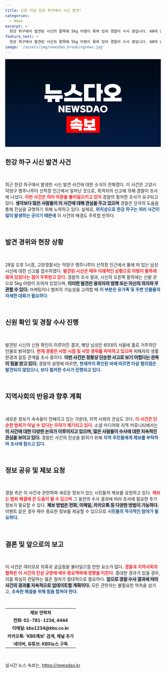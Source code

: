 ```yaml
---
title: 신원 미상 한강 하구에서 시신 발견!
categories:
  - News
excerpt: >
  한강 하구에서 발견된 시신의 팔목에 5kg 아령이 묶여 있어 경찰이 수사 중입니다. 60대 남성으로 확인된 피해자는 홀로 살며, 현재 타살 혐의는 없는 상태. 경위를 파악하기 위한 조사가 진행 중입니다.
feature_text: >
  한강 하구에서 발견된 시신의 팔목에 5kg 아령이 묶여 있어 경찰이 수사 중입니다. 60대 남성으로 확인된 피해자는 홀로 살며, 현재 타살 혐의는 없는 상태. 경위를 파악하기 위한 조사가 진행 중입니다.
image: '/assets/img/newsdao_breakingnews.jpg'
---
```


<p><img src="/assets/img/newsdao_breakingnews.jpg" alt="implanttips 속보" /></p>

<h2 data-ke-size="size26">한강 하구 시신 발견 사건</h2>

<p data-ke-size="size16">&nbsp;</p>

<p>최근 한강 하구에서 발생한 시신 발견 사건에 대한 소식이 전해졌다. 이 사건은 고양시 덕양구 행주나루터 선착장 인근에서 일어난 것으로, 목격자의 신고에 의해 경찰이 조사에 나섰다. <b><span style="color: #ee2323;">이번 사건은 여러 의문을 불러일으키고 있어</span></b> 경찰의 철저한 조사가 요구되고 있다. <b><span style="background-color: #21538527;">생각보다 많은 사람들이 이 사건에 대해 관심을 두고 있으며</span></b> 경찰은 당국의 도움을 통해 진실을 규명하기 위해 노력하고 있다. 실제로, <b><span style="color: #1a5490;">위치상으로 한강 하구는 여러 사건이 많이 발생하는 곳이기 때문에</span></b> 이 사건의 배경도 주목할 만하다.</p>

<p data-ke-size="size16">&nbsp;</p>

<h2 data-ke-size="size26">발견 경위와 현장 상황</h2>

<p data-ke-size="size16">&nbsp;</p>

<p>28일 오후 1시경, 고양경찰서는 덕양구 행주나루터 선착장 인근에서 물에 떠 있는 남성 시신에 대한 신고를 접수하였다. <b><span style="color: #ee2323;">발견된 시신은 매우 이례적인 상황으로 아령이 팔목에 묶여 있었다는 점이 주목받고 있다.</span></b> 경찰의 조사 결과, 시신의 오른쪽 팔목에는 신발 끈으로 5kg 아령이 조여져 있었으며, <b><span style="background-color: #21538527;">이러한 발견은 용의자의 범행 또는 자신의 의지와 무관할 수 있다.</span></b> 마케팅이나 범죄의 가능성을 고려할 때 <b><span style="color: #1a5490;">이 부분은 유가족 및 주변 인물들의 자세한 대화가 필요하다.</span></b></p>

<p data-ke-size="size16">&nbsp;</p>

<h2 data-ke-size="size26">신원 확인 및 경찰 수사 진행</h2>

<p data-ke-size="size16">&nbsp;</p>

<p>발견된 시신의 신원 확인이 이루어진 결과, 해당 남성은 60대의 서울에 홀로 거주하던 인물로 밝혀졌다. <b><span style="color: #ee2323;">현재 경찰은 사망 시점 및 사망 경위를 파악하고 있으며</span></b> 피해자의 생활환경과 갈등 관계를 조사 중이다. <b><span style="background-color: #21538527;">이번 사건은 정황상 단순한 사고로 보기 어렵다는 관측이 힘을 받고 있다.</span></b> 경찰의 설명에 따르면, <b><span style="color: #1a5490;">현재까지 확인된 바에 따르면 타살 혐의점은 발견되지 않았으나, 보다 철저한 수사가 진행되고 있다.</span></b> </p>

<p data-ke-size="size16">&nbsp;</p>

<h2 data-ke-size="size26">지역사회의 반응과 향후 계획</h2>

<p data-ke-size="size16">&nbsp;</p>

<p>새로운 정보가 속속들이 전해지고 있는 가운데, 지역 사회의 관심도 크다. <b><span style="color: #ee2323;">이 사건은 단순한 범죄가 아닐 수 있다는 우려가 제기되고 있다.</span></b> 소셜 미디어와 지역 커뮤니티에서는 <b><span style="background-color: #21538527;">이 사건에 대한 다양한 논의가 이루어지고 있으며, 많은 사람들이 수사에 대한 지속적인 관심을 보이고 있다.</span></b> 경찰은 사건의 진상을 밝히기 위해 <b><span style="color: #1a5490;">지역 주민들에게 제보를 부탁하며 조사에 힘쓰고 있다.</span></b> </p>

<p data-ke-size="size16">&nbsp;</p>

<h2 data-ke-size="size26">정보 공유 및 제보 요청</h2>

<p data-ke-size="size16">&nbsp;</p>

<p>경찰 측은 이 사건과 관련하여 새로운 정보가 있는 시민들의 제보를 요청하고 있다. <b><span style="color: #ee2323;">제보는 범죄 해결에 큰 도움이 될 수 있으며</span></b> 그 동안의 수사 결과에 따라 조사에 필요한 추가 정보가 필요할 수 있다. <b><span style="background-color: #21538527;">제보 방법은 전화, 이메일, 카카오톡 등 다양한 방법이 가능하다.</span></b> 이벤트 같은 경우 매우 중요한 정보를 제공할 수 있으므로 <b><span style="color: #1a5490;">시민들의 적극적인 참여가 필요하다.</span></b> </p>

<p data-ke-size="size16">&nbsp;</p>

<h2 data-ke-size="size26">결론 및 앞으로의 보고</h2>

<p data-ke-size="size16">&nbsp;</p>

<p>이 사건은 여러모로 의혹과 궁금증을 불러일으킬 만한 요소가 많다. <b><span style="color: #ee2323;">경찰과 지역사회의 협력은 이 사건의 진상 규명에 매우 중요맥락에 영향을 미친다.</span></b> 중대한 경과가 있을 경우, 이를 확실히 전달하는 옳은 절차가 절대적으로 필요하다. <b><span style="background-color: #21538527;">앞으로 경찰 수사 결과에 따라 사건의 경과를 지속적으로 업데이트할 계획이다.</span></b> 모든 관련자는 불필요한 억측을 삼가고, <b><span style="color: #1a5490;">조속한 해결을 위해 힘을 합쳐야 한다.</span></b> </p>

<p data-ke-size="size16">&nbsp;</p>

<table style="width: 100%; border-collapse: collapse;">
<tr>
<td style="text-align: center; height: 17px;"><b>제보 연락처</b></td>
</tr>
<tr>
<td style="text-align: center; height: 17px;"><b>전화: 02-781-1234, 4444</b></td>
</tr>
<tr>
<td style="text-align: center; height: 17px;"><b>이메일: kbs1234@kbs.co.kr</b></td>
</tr>
<tr>
<td style="text-align: center; height: 17px;"><b>카카오톡: 'KBS제보' 검색, 채널 추가</b></td>
</tr>
<tr>
<td style="text-align: center; height: 17px;"><b>네이버, 유튜브: KBS뉴스 구독</b></td>
</tr>
</table>

<p data-ke-size="size16">&nbsp;</p>
실시간 뉴스 속보는, <a href="https://newsdao.kr" rel="dofollow">https://newsdao.kr</a>


